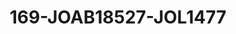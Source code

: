 ---
title: 169-JOAB18527-JOL1477
image: /v1543919832/viterbo/169-JOAB18527-JOL1477.jpg
brand: jolie
layout: vestito
---